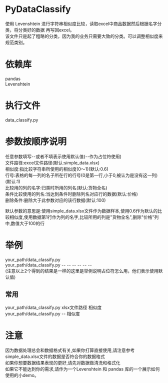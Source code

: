 # PyDataClassify

使用 Levenshtein 进行字符串相似度比较，读取excel中商品数据然后根据名字分类，将分类好的数据 再写回excel。  
该文件只是起了粗略的分类，因为我的业务只需要大致的分类。可以调整相似度来规范类别。

# 依赖库  
pandas  
Levenshtein

# 执行文件  
data_classify.py 

# 参数按顺序说明  
任意参数填写--或者不填表示使用默认值(--作为占位符使用)  
文件路径:excel文件路径(默认:simple_data.xlsx)  
相似度:指比较字符串所使用的相似度(0～1)(默认:0.6)  
行号:表格的每一列的名子所在行的行号(0是第一行,小于0,被认为是没有这一列)(默认:1)  
比较用的列的名字:归类时所用的列名(默认:货物全名)  
条件比较使用的列名:当达到条件时删除列名对应行的数据(默认:价格)  
删除条件:删除大于此参数对应的该行数据(默认:100)  
  
默认参数的意思是:使用simple_data.xlsx文件作为数据样本,使用0.6作为默认的比较相似度,使用数据第1行作为列的名字,比较所用的列是"货物全名",删除"价格"列中,数值大于100的行
# 举例  
your_path/data_classify.py   
your_path/data_classify.py -- -- -- -- -- --  
(注意以上2个得到的结果是一样的这里是举例说明占位符怎么用，他们表示使用默认值)  
## 常用  
your_path/data_classify.py xlsx文件路径 相似度  
your_path/data_classify.py -- 相似度  

# 注意
因为数据处理总会和数据格式有关,如果你打算直接使用,请注意参考simple_data.xlsx文件的数据是否符合你的数据格式  
如果你想要数据结果表现的更好,请先对数据做清洗和格式化    
如果它不能达到你的需求,请作为一个Levenshtein 和 pandas 库的一个展示如何使用的小demo。
